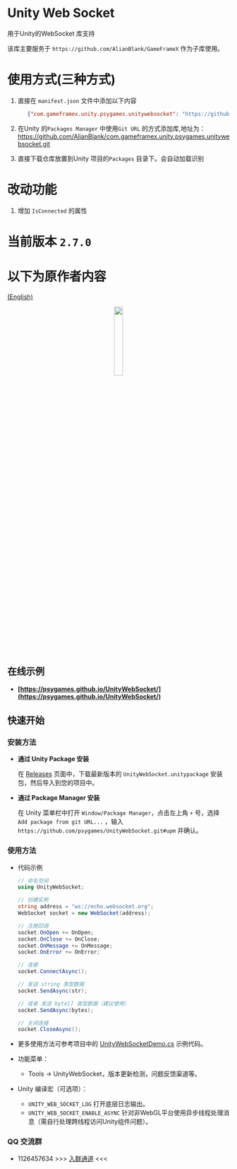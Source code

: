 # Unity Web Socket

用于Unity的WebSocket 库支持

该库主要服务于 `https://github.com/AlianBlank/GameFrameX` 作为子库使用。

# 使用方式(三种方式)

1. 直接在 `manifest.json` 文件中添加以下内容
   ```json
      {"com.gameframex.unity.psygames.unitywebsocket": "https://github.com/AlianBlank/com.gameframex.unity.psygames.unitywebsocket.git"}
    ```
2. 在Unity 的`Packages Manager` 中使用`Git URL` 的方式添加库,地址为：https://github.com/AlianBlank/com.gameframex.unity.psygames.unitywebsocket.git

3. 直接下载仓库放置到Unity 项目的`Packages` 目录下。会自动加载识别

# 改动功能

1. 增加 `IsConnected` 的属性

# 当前版本 `2.7.0`

# 以下为原作者内容

[(English)](README_EN.md)

<div align=center>
  <img src="https://s1.ax1x.com/2020/08/21/dYIAQU.png" width=20%/>
</div>

## **在线示例**

- **[https://psygames.github.io/UnityWebSocket/](https://psygames.github.io/UnityWebSocket/)**

## **快速开始**

### **安装方法**

- **通过 Unity Package 安装**

  在 [Releases](https://github.com/psygames/UnityWebSocket/releases) 页面中，下载最新版本的 `UnityWebSocket.unitypackage` 安装包，然后导入到您的项目中。

- **通过 Package Manager 安装**

  在 Unity 菜单栏中打开 `Window/Package Manager`，点击左上角 `+` 号，选择 `Add package from git URL...` ，输入 `https://github.com/psygames/UnityWebSocket.git#upm` 并确认。

### **使用方法**

- 代码示例

  ```csharp
  // 命名空间
  using UnityWebSocket;

  // 创建实例
  string address = "ws://echo.websocket.org";
  WebSocket socket = new WebSocket(address);

  // 注册回调
  socket.OnOpen += OnOpen;
  socket.OnClose += OnClose;
  socket.OnMessage += OnMessage;
  socket.OnError += OnError;

  // 连接
  socket.ConnectAsync();

  // 发送 string 类型数据
  socket.SendAsync(str); 

  // 或者 发送 byte[] 类型数据（建议使用）
  socket.SendAsync(bytes); 

  // 关闭连接
  socket.CloseAsync();
  ```

- 更多使用方法可参考项目中的 [UnityWebSocketDemo.cs](Assets/UnityWebSocket/Demo/UnityWebSocketDemo.cs) 示例代码。

- 功能菜单：
    - Tools -> UnityWebSocket，版本更新检测，问题反馈渠道等。

- Unity 编译宏（可选项）：
    - `UNITY_WEB_SOCKET_LOG` 打开底层日志输出。
    - `UNITY_WEB_SOCKET_ENABLE_ASYNC` 针对非WebGL平台使用异步线程处理消息（需自行处理跨线程访问Unity组件问题）。

### **QQ 交流群**

- 1126457634 >>> [入群通道](https://qm.qq.com/cgi-bin/qm/qr?k=KcexYJ9aYwogFXbj2aN0XHH5b2G7ICmd) <<<
